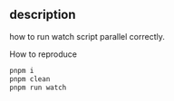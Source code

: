 ## description

how to run watch script parallel correctly.

How to reproduce

```bash
pnpm i
pnpm clean
pnpm run watch
```
